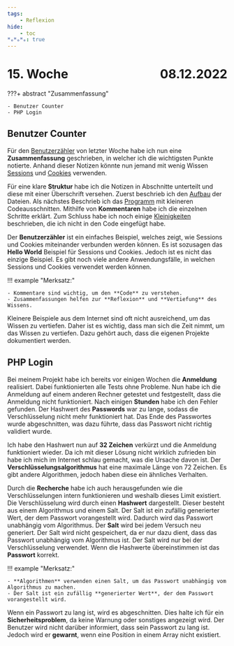 ```yaml
---
tags:
    - Reflexion
hide:
    - toc
ᴴₒᴴₒᴴₒ: true
---
```


# 15. Woche <span style="float:right">08.12.2022</span>

???+ abstract "Zusammenfassung"

    - Benutzer Counter
    - PHP Login

## Benutzer Counter

Für den [Benutzerzähler](../PHP/SessionCookie/Anwendung.md) von letzter Woche habe ich nun eine **Zusammenfassung** geschrieben, in welcher ich die wichtigsten Punkte notierte. Anhand dieser Notizen könnte nun jemand mit wenig Wissen [Sessions](../PHP/SessionCookie/Sessions.md) und [Cookies](../PHP/SessionCookie/Cookies.md) verwenden.

Für eine klare **Struktur** habe ich die Notizen in Abschnitte unterteilt und diese mit einer Überschrift versehen. Zuerst beschrieb ich den [Aufbau](../PHP/SessionCookie/Anwendung.md#aufbau) der Dateien. Als nächstes Beschrieb ich das [Programm](../PHP/SessionCookie/Anwendung.md#programm) mit kleineren Codeausschnitten. Mithilfe von **Kommentaren** habe ich die einzelnen Schritte erklärt. Zum Schluss habe ich noch einige [Kleinigkeiten](../PHP/SessionCookie/Anwendung.md#ausgabe) beschrieben, die ich nicht in den Code eingefügt habe.

Der **Benutzerzähler** ist ein einfaches Beispiel, welches zeigt, wie Sessions und Cookies miteinander verbunden werden können. Es ist sozusagen das **Hello World** Beispiel für Sessions und Cookies. Jedoch ist es nicht das einzige Beispiel. Es gibt noch viele andere Anwendungsfälle, in welchen Sessions und Cookies verwendet werden können.

!!! example "Merksatz:"

    - Kommentare sind wichtig, um den **Code** zu verstehen.
    - Zusammenfassungen helfen zur **Reflexion** und **Vertiefung** des Wissens.

Kleinere Beispiele aus dem Internet sind oft nicht ausreichend, um das Wissen zu vertiefen. Daher ist es wichtig, dass man sich die Zeit nimmt, um das Wissen zu vertiefen. Dazu gehört auch, dass die eigenen Projekte dokumentiert werden.

## PHP Login

Bei meinem Projekt habe ich bereits vor einigen Wochen die **Anmeldung** realisiert. Dabei funktionierten alle Tests ohne Probleme. Nun habe ich die Anmeldung auf einem anderen Rechner getestet und festgestellt, dass die Anmeldung nicht funktioniert. Nach einigen **Stunden** habe ich den Fehler gefunden. Der Hashwert des **Passwords** war zu lange, sodass die Verschlüsselung nicht mehr funktioniert hat. Das Ende des Passwortes wurde abgeschnitten, was dazu führte, dass das Passwort nicht richtig validiert wurde.

Ich habe den Hashwert nun auf **32 Zeichen** verkürzt und die Anmeldung funktioniert wieder. Da ich mit dieser Lösung nicht wirklich zufrieden bin habe ich mich im Internet schlau gemacht, was die Ursache davon ist. Der **Verschlüsselungsalgorithmus** hat eine maximale Länge von 72 Zeichen. Es gibt andere Algorithmen, jedoch haben diese ein ähnliches Verhalten.

Durch die **Recherche** habe ich auch herausgefunden wie die Verschlüsselungen intern funktionieren und weshalb dieses Limit existiert. Die Verschlüsselung wird durch einen **Hashwert** dargestellt. Dieser besteht aus einem Algorithmus und einem Salt. Der Salt ist ein zufällig generierter Wert, der dem Passwort vorangestellt wird. Dadurch wird das Passwort unabhängig vom Algorithmus. Der **Salt** wird bei jedem Versuch neu generiert. Der Salt wird nicht gespeichert, da er nur dazu dient, dass das Passwort unabhängig vom Algorithmus ist. Der Salt wird nur bei der Verschlüsselung verwendet. Wenn die Hashwerte übereinstimmen ist das **Passwort** korrekt.

!!! example "Merksatz:"

    - **Algorithmen** verwenden einen Salt, um das Passwort unabhängig vom Algorithmus zu machen.
    - Der Salt ist ein zufällig **generierter Wert**, der dem Passwort vorangestellt wird.

Wenn ein Passwort zu lang ist, wird es abgeschnitten. Dies halte ich für ein **Sicherheitsproblem**, da keine Warnung oder sonstiges angezeigt wird. Der Benutzer wird nicht darüber informiert, dass sein Passwort zu lang ist. Jedoch wird er **gewarnt**, wenn eine Position in einem Array nicht existiert.
